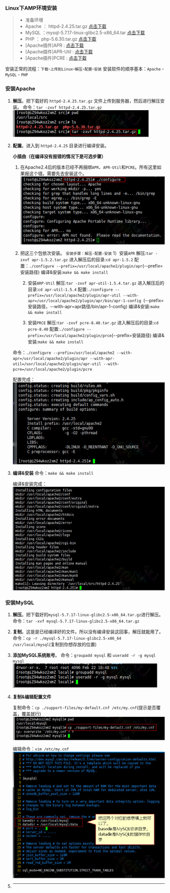 ### Linux下AMP环境安装
> - 准备环境
> - Apache ： httpd-2.4.25.tar.gz [点击下载](http://mirrors.hust.edu.cn/apache//httpd/httpd-2.4.25.tar.gz)
> - MySQL ：mysql-5.7.17-linux-glibc2.5-x86_64.tar [点击下载](https://cdn.mysql.com//Downloads/MySQL-5.7/mysql-5.7.17-linux-glibc2.5-x86_64.tar)
> - PHP ： php-5.6.30.tar.gz [点击下载](http://cn2.php.net/distributions/php-5.6.30.tar.gz)
> - [Apache插件]APR : [点击下载](https://mirrors.tuna.tsinghua.edu.cn/apache//apr/apr-1.5.2.tar.gz)
> - [Apache插件]APR-Util : [点击下载](https://mirrors.tuna.tsinghua.edu.cn/apache//apr/apr-util-1.5.4.tar.gz)
> - [Apache插件]PCRE : [点击下载](https://nchc.dl.sourceforge.net/project/pcre/pcre/8.40/pcre-8.40.tar.gz)


安装正常的流程：`下载`-`上传到Linux`-`解压`-`配置`-`安装` 
安装软件的顺序基本：`Apache` - `MySQL` - `PHP`

### 安装Apache 
1. **解压**。把下载好的 `httpd-2.4.25.tar.gz` 文件上传到服务器，然后进行解压安装。
	命令：` tar -zxvf httpd-2.4.25.tar.gz `
	![images/tar_httpd.jpg](images/tar_httpd.jpg)

2. **配置**。进入到 `httpd-2.4.25` 目录进行编译安装。

	**小插曲（在编译没有报错的情况下是可选步骤）**
	1. 在Apache2.4后的版本已经不再捆绑`APR`、`APR-Util`和`PCRE`。所有这里如果报这个错。需要先去安装这个。
		![images/configure.jpg](images/configure.jpg)
	
	2. 把这三个包依次安装。
		`安装步骤：解压-配置-安装`
		1）安装`APR`
			解压:`tar -zxvf apr-1.5.2.tar.gz`
			进入解压后的目录:`cd apr-1.5.2`
			配置：`./configure --prefix=/usr/local/apache2/plugin/apr`(--prefix=安装路径)
			编译&安装:`make && make install`


		2) 安装`ARP-Util`
			解压:`tar -zxvf apr-util-1.5.4.tar.gz`
			进入解压后的目录:`cd apr-util-1.5.4`
			配置:`./configure --prefix=/usr/local/apache2/plugin/apr-util --with-apr=/usr/local/apache2/plugin/apr/bin/apr-1-config `(--prefix=安装路径，--with-apr=apr路径/bin/apr-1-config)
			编译&安装:`make && make install`

		3) 安装`PRCE`
			解压:`tar -zxvf pcre-8.40.tar.gz`
			进入解压后的目录:`cd pcre-8.40`
			配置:`./configure --prefix=/usr/local/apache2/plugin/prce`(--prefix=安装路径)
			编译&安装:`make && make install`

	命令：`./configure --prefix=/usr/local/apache2 --with-apr=/usr/local/apache2/plugin/apr --with-apr-util=/usr/local/apache2/plugin/apr-util --with-pcre=/usr/local/apache2/plugin/pcre`

	配置完成：
	![images/http_complete.jpg](images/http_complete.jpg)

3. **编译&安装**
	命令：`make && make install`
	
	编译&安装完成：
	![images/httpd_intall.jpg](images/httpd_intall.jpg)


### 安装MySQL
1. **解压**。把下载好的`mysql-5.7.17-linux-glibc2.5-x86_64.tar.gz`进行解压。
	命令：`tar -xvf mysql-5.7.17-linux-glibc2.5-x86_64.tar.gz`

2. **复制**。这是是已经编译好的文件。所以没有编译安装这回事，解压就能用了。
	命令：`cp -r ./mysql-5.7.17-linux-glibc2.5-x86_64 /usr/local/mysql`(复制到你想存放的位置)

3. **添加MySQL系统账号**。
	命令：`groupadd mysql` 和 `useradd -r -g mysql mysql `
	![images/add_mysql_user.jpg](images/add_mysql_user.jpg)

4. **复制&编辑配置文件**

	复制命令：`cp ./support-files/my-default.cnf /etc/my.cnf`(提示是否覆盖，覆盖就行)
	![images/mysql_cp_conf.jpg](images/mysql_cp_conf.jpg)

	编辑命令：`vim /etc/my.cnf`
	![images/mysql_vi_conf.jpg](images/mysql_vi_conf.jpg)

5. ****
